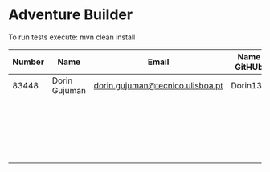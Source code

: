 # Adventure Builder

To run tests execute: mvn clean install


|   Number   |          Name           |            Email                   |   Name GitHUb  | Grupo |
| ---------- | ----------------------- | ---------------------------------- | ---------------| ----- |
| 83448      | Dorin Gujuman           | dorin.gujuman@tecnico.ulisboa.pt   | Dorin130       |   15  |
|            |                         |                                    |                |   2   |
|            |                         |                                    |                |   3   |
|            |                         |                                    |                |   4   |
|            |                         |                                    |                |   5   |
|            |                         |                                    |                |   6   |
